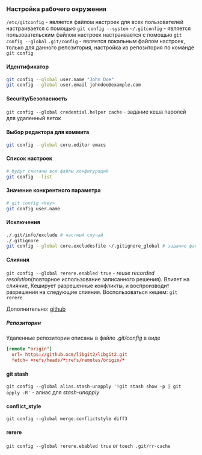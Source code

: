 ### Настройка рабочего окружения

`/etc/gitconfig` - является файлом настроек для всех пользователей настраивается с помощью `git config --system`
`~/.gitconfig` - является пользовательским файлом настроек настраивается с помощью `git config --global`
`.git/config` - является локальным файлом настроек, только для данного репозитория, настройка из репозитория по команде `git config`

#### Идентификатор

```sh
git config --global user.name "John Doe"
git config --global user.email johndoe@example.com
```

#### Security/Безопасность

`git config --global credential.helper cache` - задание кеша паролей для удаленный веток

#### Выбор редактора для коммита

```sh
git config --global core.editor emacs
```

#### Список настроек

```sh
# будут считаны все файлы конфигураций
git config --list
```

#### Значение конкрентного параметра

```sh
# git config <key>
git config user.name
```

#### Исключения

```sh
./.git/info/exclude # частный случай
./.gitignore
git config --global core.excludesfile ~/.gitignore_global # задание файла gitignore
```

#### Слияния

`git config --global rerere.enabled true` - _reuse recorded resolution_(повторное использование записанного решения). Влияет на слияние, Кеширует разрешенные конфликты, и воспроизводит разрешения на следующие слияния. Воспользоваться кешем: `git rerere`

Дополнительно: [github](https://github.com/github/gitignore)

##### Репозитории

Удаленные репозитории описаны в файле _.git/config_ в виде

```conf
[remote "origin"]
  url= https://github.ocm/libgit2/libgit2.git
  fetch= +refs/heads/*:refs/remotes/origin/*
```

#### git stash

`git config --global alias.stash-unapply '!git stash show -p | git apply -R'` - алиас для _stash-unapply_

#### conflict_style

`git config --global merge.conflictstyle diff3`

#### rerere

`git config --global rerere.ebabled true`
_or_
`touch .git/rr-cache`
